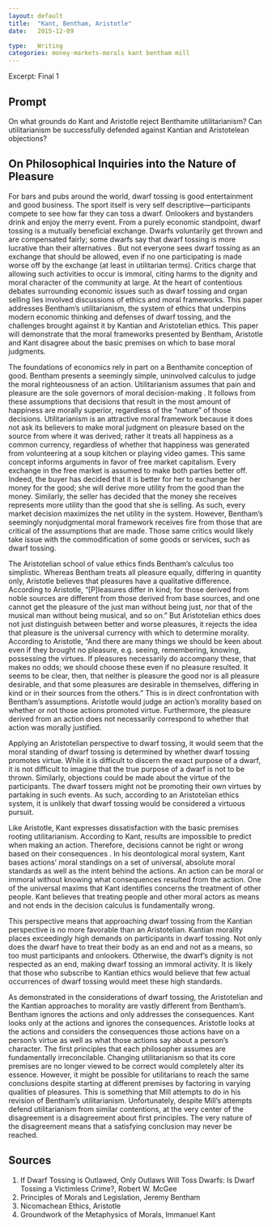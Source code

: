 ```yaml
---
layout: default
title:  "Kant, Bentham, Aristotle"
date:   2015-12-09

type:   Writing
categories: money-markets-morals kant bentham mill
---
```

Excerpt: Final 1

## Prompt

On what grounds do Kant and Aristotle reject Benthamite utilitarianism?  Can utilitarianism be successfully defended against Kantian and Aristotelean objections?  

## On Philosophical Inquiries into the Nature of Pleasure

For bars and pubs around the world, dwarf tossing is good entertainment and good business. The sport itself is very self descriptive—participants compete to see how far they can toss a dwarf. Onlookers and bystanders drink and enjoy the merry event. From a purely economic standpoint, dwarf tossing is a mutually beneficial exchange. Dwarfs voluntarily get thrown and are compensated fairly; some dwarfs say that dwarf tossing is more lucrative than their alternatives . But not everyone sees dwarf tossing as an exchange that should be allowed, even if no one participating is made worse off by the exchange (at least in utilitarian terms). Critics charge that allowing such activities to occur is immoral, citing harms to the dignity and moral character of the community at large. At the heart of contentious debates surrounding economic issues such as dwarf tossing and organ selling lies involved discussions of ethics and moral frameworks. This paper addresses Bentham’s utilitarianism, the system of ethics that underpins modern economic thinking and defenses of dwarf tossing, and the challenges brought against it by Kantian and Aristotelian ethics. This paper will demonstrate that the moral frameworks presented by Bentham, Aristotle and Kant disagree about the basic premises on which to base moral judgments. 

The foundations of economics rely in part on a Benthamite conception of good. Bentham presents a seemingly simple, uninvolved calculus to judge the moral righteousness of an action. Utilitarianism assumes that pain and pleasure are the sole governors of moral decision-making . It follows from these assumptions that decisions that result in the most amount of happiness are morally superior, regardless of the “nature” of those decisions. Utilitarianism is an attractive moral framework because it does not ask its believers to make moral judgment on pleasure based on the source from where it was derived; rather it treats all happiness as a common currency, regardless of whether that happiness was generated from volunteering at a soup kitchen or playing video games. This same concept informs arguments in favor of free market capitalism. Every exchange in the free market is assumed to make both parties better off. Indeed, the buyer has decided that it is better for her to exchange her money for the good; she will derive more utility from the good than the money. Similarly, the seller has decided that the money she receives represents more utility than the good that she is selling. As such, every market decision maximizes the net utility in the system. However, Bentham’s seemingly nonjudgmental moral framework receives fire from those that are critical of the assumptions that are made. Those same critics would likely take issue with the commodification of some goods or services, such as dwarf tossing. 

The Aristotelian school of value ethics finds Bentham’s calculus too simplistic. Whereas Bentham treats all pleasure equally, differing in quantity only, Aristotle believes that pleasures have a qualitative difference. According to Aristotle, “[P]leasures differ in kind; for those derived from noble sources are different from those derived from base sources, and one cannot get the pleasure of the just man without being just, nor that of the musical man without being musical, and so on.”  But Aristotelian ethics does not just distinguish between better and worse pleasures, it rejects the idea that pleasure is the universal currency with which to determine morality. According to Aristotle, “And there are many things we should be keen about even if they brought no pleasure, e.g. seeing, remembering, knowing, possessing the virtues. If pleasures necessarily do accompany these, that makes no odds; we should choose these even if no pleasure resulted. It seems to be clear, then, that neither is pleasure the good nor is all pleasure desirable, and that some pleasures are desirable in themselves, differing in kind or in their sources from the others.” This is in direct confrontation with Bentham’s assumptions. Aristotle would judge an action’s morality based on whether or not those actions promoted virtue. Furthermore, the pleasure derived from an action does not necessarily correspond to whether that action was morally justified.

Applying an Aristotelian perspective to dwarf tossing, it would seem that the moral standing of dwarf tossing is determined by whether dwarf tossing promotes virtue. While it is difficult to discern the exact purpose of a dwarf, it is not difficult to imagine that the true purpose of a dwarf is not to be thrown. Similarly, objections could be made about the virtue of the participants. The dwarf tossers might not be promoting their own virtues by partaking in such events. As such, according to an Aristotelian ethics system, it is unlikely that dwarf tossing would be considered a virtuous pursuit. 

Like Aristotle, Kant expresses dissatisfaction with the basic premises rooting utilitarianism. According to Kant, results are impossible to predict when making an action. Therefore, decisions cannot be right or wrong based on their consequences . In his deontological moral system, Kant bases actions’ moral standings on a set of universal, absolute moral standards as well as the intent behind the actions. An action can be moral or immoral without knowing what consequences resulted from the action. One of the universal maxims that Kant identifies concerns the treatment of other people. Kant believes that treating people and other moral actors as means and not ends in the decision calculus is fundamentally wrong. 

This perspective means that approaching dwarf tossing from the Kantian perspective is no more favorable than an Aristotelian. Kantian morality places exceedingly high demands on participants in dwarf tossing. Not only does the dwarf have to treat their body as an end and not as a means, so too must participants and onlookers. Otherwise, the dwarf’s dignity is not respected as an end, making dwarf tossing an immoral activity. It is likely that those who subscribe to Kantian ethics would believe that few actual occurrences of dwarf tossing would meet these high standards. 

As demonstrated in the considerations of dwarf tossing, the Aristotelian and the Kantian approaches to morality are vastly different from Bentham’s. Bentham ignores the actions and only addresses the consequences. Kant looks only at the actions and ignores the consequences. Aristotle looks at the actions and considers the consequences those actions have on a person’s virtue as well as what those actions say about a person’s character. The first principles that each philosopher assumes are fundamentally irreconcilable. Changing utilitarianism so that its core premises are no longer viewed to be correct would completely alter its essence. However, it might be possible for utilitarians to reach the same conclusions despite starting at different premises by factoring in varying qualities of pleasures. This is something that Mill attempts to do in his revision of Bentham’s utilitarianism. Unfortunately, despite Mill’s attempts defend utilitarianism from similar contentions, at the very center of the disagreement is a disagreement about first principles. The very nature of the disagreement means that a satisfying conclusion may never be reached. 

## Sources

1. If Dwarf Tossing is Outlawed, Only Outlaws Will Toss Dwarfs: Is Dwarf Tossing a Victimless Crime?, Robert W. McGee
2. Principles of Morals and Legislation, Jeremy Bentham
3. Nicomachean Ethics, Aristotle
4. Groundwork of the Metaphysics of Morals, Immanuel Kant



